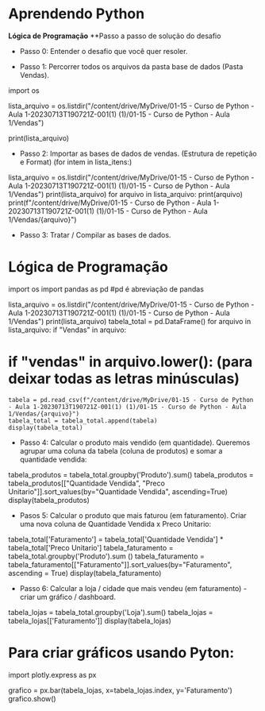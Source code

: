 # Aprendendo Python

**Lógica de Programação**
**Passo a passo de solução do desafio

- Passo 0: Entender o desafio que você quer resoler.

- Passo 1: Percorrer todos os arquivos da pasta base de dados (Pasta Vendas).
  
import os

lista_arquivo = os.listdir("/content/drive/MyDrive/01-15 - Curso de Python - Aula 1-20230713T190721Z-001(1) (1)/01-15 - Curso de Python - Aula 1/Vendas")

print(lista_arquivo)

- Passo 2: Importar as bases de dados de vendas. (Estrutura de repetição e Format)
  (for intem in lista_itens:)

  
lista_arquivo = os.listdir("/content/drive/MyDrive/01-15 - Curso de Python - Aula 1-20230713T190721Z-001(1) (1)/01-15 - Curso de Python - Aula 1/Vendas") 
print(lista_arquivo)
for arquivo in lista_arquivo: 
  print(arquivo)
  print(f"/content/drive/MyDrive/01-15 - Curso de Python - Aula 1-20230713T190721Z-001(1) (1)/01-15 - Curso de Python - Aula 1/Vendas/{arquivo}")
  

- Passo 3: Tratar / Compilar as bases de dados.

# Lógica de Programação
import os
import pandas as pd
#pd é abreviação de pandas

lista_arquivo = os.listdir("/content/drive/MyDrive/01-15 - Curso de Python - Aula 1-20230713T190721Z-001(1) (1)/01-15 - Curso de Python - Aula 1/Vendas") 
print(lista_arquivo)
tabela_total = pd.DataFrame()
for arquivo in lista_arquivo: 
  if "Vendas" in arquivo:
  # if "vendas" in arquivo.lower(): (para deixar todas as letras minúsculas)
    tabela = pd.read_csv(f"/content/drive/MyDrive/01-15 - Curso de Python - Aula 1-20230713T190721Z-001(1) (1)/01-15 - Curso de Python - Aula 1/Vendas/{arquivo}")
    tabela_total = tabela_total.append(tabela)
    display(tabela_total)

- Passo 4: Calcular o produto mais vendido (em quantidade).
  Queremos agrupar uma coluna da tabela (coluna de produtos) e somar a quantidade vendida:
  
tabela_produtos = tabela_total.groupby('Produto').sum()
tabela_produtos = tabela_produtos[["Quantidade Vendida", "Preco Unitario"]].sort_values(by="Quantidade Vendida", ascending=True)
display(tabela_produtos)

- Pasos 5: Calcular o produto que mais faturou (em faturamento).
Criar uma nova coluna de Quantidade Vendida x Preco Unitario:

tabela_total['Faturamento'] = tabela_total['Quantidade Vendida'] * tabela_total['Preco Unitario']
tabela_faturamento = tabela_total.groupby('Produto').sum ()
tabela_faturamento = tabela_faturamento[["Faturamento"]].sort_values(by="Faturamento", ascending = True)
display(tabela_faturamento)

- Passo 6: Calcular a loja / cidade que mais vendeu (em faturamento) - criar um gráfico / dashboard.

  
tabela_lojas = tabela_total.groupby('Loja').sum()
tabela_lojas = tabela_lojas[['Faturamento']]
display(tabela_lojas)

# Para criar gráficos usando Pyton:
import plotly.express as px

grafico = px.bar(tabela_lojas, x=tabela_lojas.index, y='Faturamento')
grafico.show()
